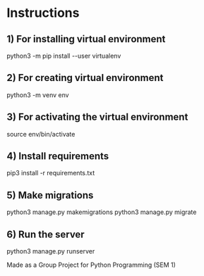 # Instructions

## 1) For installing virtual environment

python3 -m pip install --user virtualenv

## 2) For creating virtual environment

python3 -m venv env

## 3) For activating the virtual environment


source env/bin/activate

## 4) Install requirements
pip3 install -r requirements.txt

## 5) Make migrations
python3 manage.py makemigrations
python3 manage.py migrate 

## 6) Run the server
python3 manage.py runserver

Made as a Group Project for Python Programming (SEM 1)
